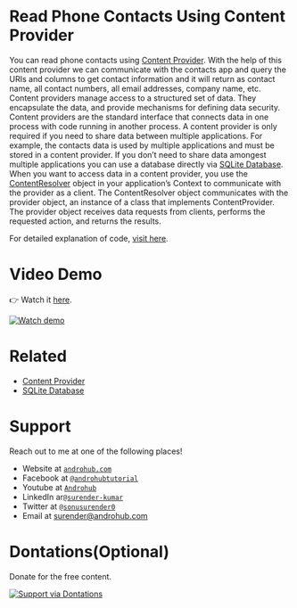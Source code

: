 # Read Phone Contacts Using Content Provider
You can read phone contacts using [Content Provider](http://developer.android.com/intl/ru/guide/topics/providers/content-providers.html). With the help of this content provider we can communicate with the contacts app and query the URIs  and columns to get contact information and it will return as contact name, all contact numbers, all email addresses, company name, etc.
<br>
Content providers manage access to a structured set of data. They encapsulate the data, and provide mechanisms for defining data security. Content providers are the standard interface that connects data in one process with code running in another process. A content provider is only required if you need to share data between multiple applications. For example, the contacts data is used by multiple applications and must be stored in a content provider. If you don’t need to share data amongest multiple applications you can use a database directly via [SQLite Database](http://androhub.com/android-sqlite-database/).
<br>
When you want to access data in a content provider, you use the [ContentResolver](http://developer.android.com/intl/ru/reference/android/content/ContentResolver.html) object in your application’s Context to communicate with the provider as a client. The ContentResolver object communicates with the provider object, an instance of a class that implements ContentProvider. The provider object receives data requests from clients, performs the requested action, and returns the results.

For detailed explanation of code, [visit here](http://www.androhub.com/android-read-contacts-using-content-provider/).

# Video Demo
👉 Watch it <a href="https://youtu.be/G0qObXv8Tbg">here</a>.
<br>

[![Watch demo](http://i3.ytimg.com/vi/G0qObXv8Tbg/hqdefault.jpg)](https://youtu.be/G0qObXv8Tbg)

# Related

- [Content Provider](http://www.androhub.com/android-content-provider/)
- [SQLite Database](http://www.androhub.com/android-sqlite-database/)

# Support
Reach out to me at one of the following places!

- Website at <a href="http://www.androhub.com/" target="_blank">`androhub.com`</a>
- Facebook at <a href="https://www.facebook.com/androhubtutorial/" target="_blank">`@androhubtutorial`</a>
- Youtube at <a href="https://www.youtube.com/channel/UCHJh3E9mtRzbM3WVVl9glJg" target="_blank">`Androhub`</a>
- LinkedIn ar<a href="https://www.linkedin.com/in/surender-kumar-681472a8?originalSubdomain=in" target="_blank">`@surender-kumar`</a>
- Twitter at <a href="https://twitter.com/sonusurender0/" target="_blank">`@sonusurender0`</a>
- Email at surender@androhub.com

# Dontations(Optional)
Donate for the free content.
<br>

[![Support via Dontations](https://www.paypalobjects.com/en_GB/i/btn/btn_donateCC_LG.gif)](https://www.paypal.com/cgi-bin/webscr?cmd=_donations&business=sonu.surendra0%40gmail.com&currency_code=USD&source=url)

